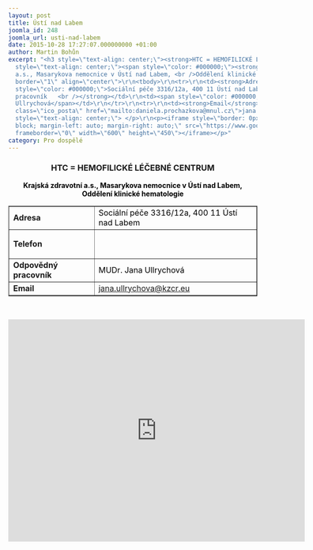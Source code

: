 ```yaml
---
layout: post
title: Ústí nad Labem
joomla_id: 248
joomla_url: usti-nad-labem
date: 2015-10-28 17:27:07.000000000 +01:00
author: Martin Bohůn
excerpt: "<h3 style=\"text-align: center;\"><strong>HTC = HEMOFILICKÉ LÉČEBNÉ CENTRUM</strong></h3>\r\n<p
  style=\"text-align: center;\"><span style=\"color: #000000;\"><strong>Krajská zdravotní
  a.s., Masarykova nemocnice v Ústí nad Labem, <br />Oddělení klinické hematologie</strong></span></p>\r\n<table
  border=\"1\" align=\"center\">\r\n<tbody>\r\n<tr>\r\n<td><strong>Adresa</strong></td>\r\n<td><span
  style=\"color: #000000;\">Sociální péče 3316/12a, 400 11 Ústí nad Labem</span></td>\r\n</tr>\r\n<tr>\r\n<td><strong>Telefon</strong></td>\r\n<td>\r\n<p><span> </span></p>\r\n</td>\r\n</tr>\r\n<tr>\r\n<td><strong>Odpovědný
  pracovník   <br /></strong></td>\r\n<td><span style=\"color: #000000;\">MUDr. Jana
  Ullrychová</span></td>\r\n</tr>\r\n<tr>\r\n<td><strong>Email</strong></td>\r\n<td><a
  class=\"ico_posta\" href=\"mailto:daniela.prochazkova@mnul.cz\">jana.ullrychova@kzcr.eu</a></td>\r\n</tr>\r\n</tbody>\r\n</table>\r\n<p
  style=\"text-align: center;\"> </p>\r\n<p><iframe style=\"border: 0px; display:
  block; margin-left: auto; margin-right: auto;\" src=\"https://www.google.com/maps/embed?pb=!1m18!1m12!1m3!1d1998.7827853492888!2d14.02018631573976!3d50.681259683239944!2m3!1f0!2f0!3f0!3m2!1i1024!2i768!4f13.1!3m3!1m2!1s0x47099b39783083b3%3A0x1d6e42cee73a0bd2!2zU29jacOhbG7DrSBww6nEjWUgMzMxNi8xMkEsIDQwMCAxMSDDmnN0w60gbmFkIExhYmVtLcOac3TDrSBuYWQgTGFiZW0tU2V2ZXJuw60gVGVyYXNh!5e1!3m2!1scs!2scz!4v1446056963095\"
  frameborder=\"0\" width=\"600\" height=\"450\"></iframe></p>"
category: Pro dospělé
---
```

<h3 style="text-align: center;"><strong>HTC = HEMOFILICKÉ LÉČEBNÉ CENTRUM</strong></h3>
<p style="text-align: center;"><span style="color: #000000;"><strong>Krajská zdravotní a.s., Masarykova nemocnice v Ústí nad Labem, <br />Oddělení klinické hematologie</strong></span></p>
<table border="1" align="center">
<tbody>
<tr>
<td><strong>Adresa</strong></td>
<td><span style="color: #000000;">Sociální péče 3316/12a, 400 11 Ústí nad Labem</span></td>
</tr>
<tr>
<td><strong>Telefon</strong></td>
<td>
<p><span> </span></p>
</td>
</tr>
<tr>
<td><strong>Odpovědný pracovník   <br /></strong></td>
<td><span style="color: #000000;">MUDr. Jana Ullrychová</span></td>
</tr>
<tr>
<td><strong>Email</strong></td>
<td><a class="ico_posta" href="mailto:daniela.prochazkova@mnul.cz">jana.ullrychova@kzcr.eu</a></td>
</tr>
</tbody>
</table>
<p style="text-align: center;"> </p>
<p><iframe style="border: 0px; display: block; margin-left: auto; margin-right: auto;" src="https://www.google.com/maps/embed?pb=!1m18!1m12!1m3!1d1998.7827853492888!2d14.02018631573976!3d50.681259683239944!2m3!1f0!2f0!3f0!3m2!1i1024!2i768!4f13.1!3m3!1m2!1s0x47099b39783083b3%3A0x1d6e42cee73a0bd2!2zU29jacOhbG7DrSBww6nEjWUgMzMxNi8xMkEsIDQwMCAxMSDDmnN0w60gbmFkIExhYmVtLcOac3TDrSBuYWQgTGFiZW0tU2V2ZXJuw60gVGVyYXNh!5e1!3m2!1scs!2scz!4v1446056963095" frameborder="0" width="600" height="450"></iframe></p>
